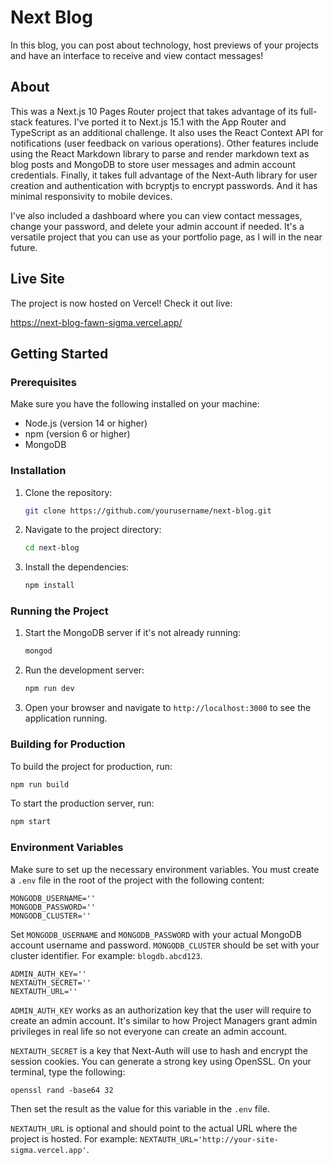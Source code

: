 # Next Blog

In this blog, you can post about technology, host previews of your projects and have an interface to receive and view contact messages!

## About

This was a Next.js 10 Pages Router project that takes advantage of its full-stack features. I've ported it to Next.js 15.1 with the App Router and TypeScript as an additional challenge. It also uses the React Context API for notifications (user feedback on various operations). Other features include using the React Markdown library to parse and render markdown text as blog posts and MongoDB to store user messages and admin account credentials. Finally, it takes full advantage of the Next-Auth library for user creation and authentication with bcryptjs to encrypt passwords. And it has minimal responsivity to mobile devices.

I've also included a dashboard where you can view contact messages, change your password, and delete your admin account if needed. It's a versatile project that you can use as your portfolio page, as I will in the near future.

## Live Site

The project is now hosted on Vercel! Check it out live:

https://next-blog-fawn-sigma.vercel.app/

## Getting Started

### Prerequisites

Make sure you have the following installed on your machine:

-   Node.js (version 14 or higher)
-   npm (version 6 or higher)
-   MongoDB

### Installation

1. Clone the repository:
    ```bash
    git clone https://github.com/yourusername/next-blog.git
    ```
2. Navigate to the project directory:
    ```bash
    cd next-blog
    ```
3. Install the dependencies:
    ```bash
    npm install
    ```

### Running the Project

1. Start the MongoDB server if it's not already running:
    ```bash
    mongod
    ```
2. Run the development server:
    ```bash
    npm run dev
    ```
3. Open your browser and navigate to `http://localhost:3000` to see the application running.

### Building for Production

To build the project for production, run:

```bash
npm run build
```

To start the production server, run:

```bash
npm start
```

### Environment Variables

Make sure to set up the necessary environment variables. You must create a `.env` file in the root of the project with the following content:

```
MONGODB_USERNAME=''
MONGODB_PASSWORD=''
MONGODB_CLUSTER=''
```

Set `MONGODB_USERNAME` and `MONGODB_PASSWORD` with your actual MongoDB account username and password. `MONGODB_CLUSTER` should be set with your cluster identifier. For example: `blogdb.abcd123`.

```
ADMIN_AUTH_KEY=''
NEXTAUTH_SECRET=''
NEXTAUTH_URL=''
```

`ADMIN_AUTH_KEY` works as an authorization key that the user will require to create an admin account. It's similar to how Project Managers grant admin privileges in real life so not everyone can create an admin account.

`NEXTAUTH_SECRET` is a key that Next-Auth will use to hash and encrypt the session cookies. You can generate a strong key using OpenSSL. On your terminal, type the following:
```
openssl rand -base64 32
```
Then set the result as the value for this variable in the `.env` file.

`NEXTAUTH_URL` is optional and should point to the actual URL where the project is hosted. For example: `NEXTAUTH_URL='http://your-site-sigma.vercel.app'`.
